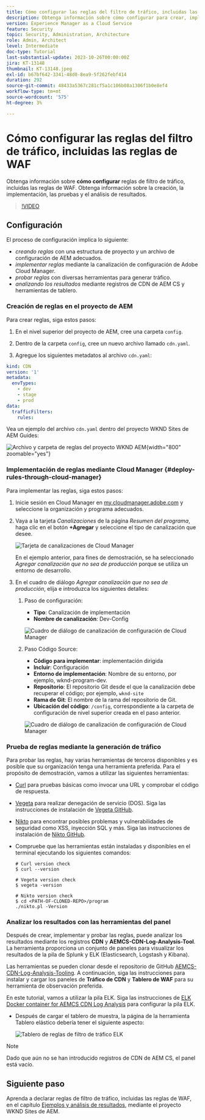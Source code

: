```yaml
---
title: Cómo configurar las reglas del filtro de tráfico, incluidas las reglas de WAF
description: Obtenga información sobre cómo configurar para crear, implementar, probar y analizar los resultados de las reglas de filtro de tráfico, incluidas las reglas de WAF.
version: Experience Manager as a Cloud Service
feature: Security
topic: Security, Administration, Architecture
role: Admin, Architect
level: Intermediate
doc-type: Tutorial
last-substantial-update: 2023-10-26T00:00:00Z
jira: KT-13148
thumbnail: KT-13148.jpeg
exl-id: b67bf642-3341-48d0-8ea9-5f262febf414
duration: 292
source-git-commit: 48433a5367c281cf5a1c106b08a1306f1b0e8ef4
workflow-type: tm+mt
source-wordcount: '575'
ht-degree: 3%

---
```


# Cómo configurar las reglas del filtro de tráfico, incluidas las reglas de WAF

Obtenga información sobre **cómo configurar** reglas de filtro de tráfico, incluidas las reglas de WAF. Obtenga información sobre la creación, la implementación, las pruebas y el análisis de resultados.

>[!VIDEO](https://video.tv.adobe.com/v/3425407?quality=12&learn=on)

## Configuración

El proceso de configuración implica lo siguiente:

- _creando reglas_ con una estructura de proyecto y un archivo de configuración de AEM adecuados.
- _implementar reglas_ mediante la canalización de configuración de Adobe Cloud Manager.
- _probar reglas_ con diversas herramientas para generar tráfico.
- _analizando los resultados_ mediante registros de CDN de AEM CS y herramientas de tablero.

### Creación de reglas en el proyecto de AEM

Para crear reglas, siga estos pasos:

1. En el nivel superior del proyecto de AEM, cree una carpeta `config`.

1. Dentro de la carpeta `config`, cree un nuevo archivo llamado `cdn.yaml`.

1. Agregue los siguientes metadatos al archivo `cdn.yaml`:

```yaml
kind: CDN
version: '1'
metadata:
  envTypes:
    - dev
    - stage
    - prod
data:
  trafficFilters:
    rules:
```

Vea un ejemplo del archivo `cdn.yaml` dentro del proyecto WKND Sites de AEM Guides:

![Archivo y carpeta de reglas del proyecto WKND AEM](./assets/wknd-rules-file-and-folder.png){width="800" zoomable="yes"}

### Implementación de reglas mediante Cloud Manager {#deploy-rules-through-cloud-manager}

Para implementar las reglas, siga estos pasos:

1. Inicie sesión en Cloud Manager en [my.cloudmanager.adobe.com](https://my.cloudmanager.adobe.com/) y seleccione la organización y programa adecuados.

1. Vaya a la tarjeta _Canalizaciones_ de la página _Resumen del programa_, haga clic en el botón **+Agregar** y seleccione el tipo de canalización que desee.

   ![Tarjeta de canalizaciones de Cloud Manager](./assets/cloud-manager-pipelines-card.png)

   En el ejemplo anterior, para fines de demostración, se ha seleccionado _Agregar canalización que no sea de producción_ porque se utiliza un entorno de desarrollo.

1. En el cuadro de diálogo _Agregar canalización que no sea de producción_, elija e introduzca los siguientes detalles:

   1. Paso de configuración:

      - **Tipo**: Canalización de implementación
      - **Nombre de canalización**: Dev-Config

      ![Cuadro de diálogo de canalización de configuración de Cloud Manager](./assets/cloud-manager-config-pipeline-step1-dialog.png)

   2. Paso Código Source:

      - **Código para implementar**: implementación dirigida
      - **Incluir**: Configuración
      - **Entorno de implementación**: Nombre de su entorno, por ejemplo, wknd-program-dev.
      - **Repositorio**: El repositorio Git desde el que la canalización debe recuperar el código; por ejemplo, `wknd-site`
      - **Rama de Git**: El nombre de la rama del repositorio de Git.
      - **Ubicación del código**: `/config`, correspondiente a la carpeta de configuración de nivel superior creada en el paso anterior.

      ![Cuadro de diálogo de canalización de configuración de Cloud Manager](./assets/cloud-manager-config-pipeline-step2-dialog.png)

### Prueba de reglas mediante la generación de tráfico

Para probar las reglas, hay varias herramientas de terceros disponibles y es posible que su organización tenga una herramienta preferida. Para el propósito de demostración, vamos a utilizar las siguientes herramientas:

- [Curl](https://curl.se/) para pruebas básicas como invocar una URL y comprobar el código de respuesta.

- [Vegeta](https://github.com/tsenart/vegeta) para realizar denegación de servicio (DOS). Siga las instrucciones de instalación de [Vegeta GitHub](https://github.com/tsenart/vegeta#install).

- [Nikto](https://github.com/sullo/nikto/wiki) para encontrar posibles problemas y vulnerabilidades de seguridad como XSS, inyección SQL y más. Siga las instrucciones de instalación de [Nikto GitHub](https://github.com/sullo/nikto).

- Compruebe que las herramientas están instaladas y disponibles en el terminal ejecutando los siguientes comandos:

  ```shell
  # Curl version check
  $ curl --version
  
  # Vegeta version check
  $ vegeta -version
  
  # Nikto version check
  $ cd <PATH-OF-CLONED-REPO>/program
  ./nikto.pl -Version
  ```

### Analizar los resultados con las herramientas del panel

Después de crear, implementar y probar las reglas, puede analizar los resultados mediante los registros **CDN** y **AEMCS-CDN-Log-Analysis-Tool**. La herramienta proporciona un conjunto de paneles para visualizar los resultados de la pila de Splunk y ELK (Elasticsearch, Logstash y Kibana).

Las herramientas se pueden clonar desde el repositorio de GitHub [AEMCS-CDN-Log-Analysis-Tooling](https://github.com/adobe/AEMCS-CDN-Log-Analysis-Tooling). A continuación, siga las instrucciones para instalar y cargar los paneles de **Tráfico de CDN** y **Tablero de WAF** para su herramienta de observación preferida.

En este tutorial, vamos a utilizar la pila ELK. Siga las instrucciones de [ELK Docker container for AEMCS CDN Log Analysis](https://github.com/adobe/AEMCS-CDN-Log-Analysis-Tooling/blob/main/ELK/README.md) para configurar la pila ELK.

- Después de cargar el tablero de muestra, la página de la herramienta Tablero elástico debería tener el siguiente aspecto:

  ![Tablero de reglas de filtro de tráfico ELK](./assets/elk-dashboard.png)

>[!NOTE]
>
>    Dado que aún no se han introducido registros de CDN de AEM CS, el panel está vacío.


## Siguiente paso

Aprenda a declarar reglas de filtro de tráfico, incluidas las reglas de WAF, en el capítulo [Ejemplos y análisis de resultados](./examples-and-analysis.md), mediante el proyecto WKND Sites de AEM.
